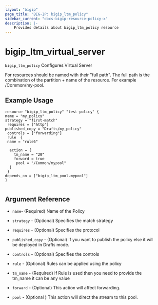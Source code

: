 ```yaml
---
layout: "bigip"
page_title: "BIG-IP: bigip_ltm_policy"
sidebar_current: "docs-bigip-resource-policy-x"
description: |-
    Provides details about bigip_ltm_policy resource
---
```


# bigip\_ltm\_virtual\_server

`bigip_ltm_policy` Configures Virtual Server

For resources should be named with their "full path". The full path is the combination of the partition + name of the resource. For example /Common/my-pool.


## Example Usage


```hcl
resource "bigip_ltm_policy" "test-policy" {
name = "my_policy"
strategy = "first-match"
 requires = ["http"]
published_copy = "Drafts/my_policy"
 controls = ["forwarding"]
 rule  {
 name = "rule6"

  action = {
    tm_name = "20"
    forward = true
     pool = "/Common/mypool"
  }
 }
depends_on = ["bigip_ltm_pool.mypool"]
}


```      

## Argument Reference


* `name`- (Required) Name of the Policy

* `strategy` - (Optional) Specifies the match strategy

* `requires` - (Optional) Specifies the protocol

* `published_copy` - (Optional) If you want to publish the policy else it will be deployed in Drafts mode.

*  `controls` - (Optional) Specifies the controls

* `rule` - (Optional) Rules can be applied using the policy

* `tm_name` - (Required) If Rule is used then you need to provide the tm_name it can be any value

* `forward` - (Optional) This action will affect forwarding.

* `pool` - (Optional ) This action will direct the stream to this pool.
